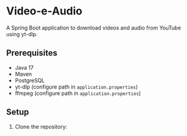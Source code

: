 ﻿# Video-e-Audio

A Spring Boot application to download videos and audio from YouTube using yt-dlp.

## Prerequisites
- Java 17
- Maven
- PostgreSQL
- yt-dlp (configure path in `application.properties`)
- ffmpeg (configure path in `application.properties`)

## Setup
1. Clone the repository:
